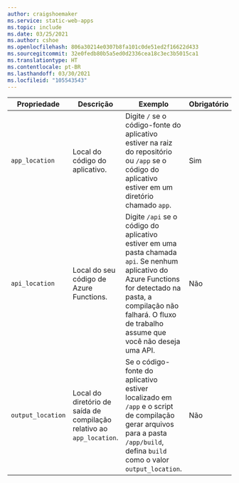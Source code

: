 ```yaml
---
author: craigshoemaker
ms.service: static-web-apps
ms.topic: include
ms.date: 03/25/2021
ms.author: cshoe
ms.openlocfilehash: 806a30214e0307b8fa101c0de51ed2f16622d433
ms.sourcegitcommit: 32e0fedb80b5a5ed0d2336cea18c3ec3b5015ca1
ms.translationtype: HT
ms.contentlocale: pt-BR
ms.lasthandoff: 03/30/2021
ms.locfileid: "105543543"
---
```

| Propriedade | Descrição | Exemplo | Obrigatório |
|---|---|---|---|
| `app_location` | Local do código do aplicativo. | Digite `/` se o código-fonte do aplicativo estiver na raiz do repositório ou `/app` se o código do aplicativo estiver em um diretório chamado `app`. | Sim |
| `api_location` | Local do seu código de Azure Functions. | Digite `/api` se o código do aplicativo estiver em uma pasta chamada `api`. Se nenhum aplicativo do Azure Functions for detectado na pasta, a compilação não falhará. O fluxo de trabalho assume que você não deseja uma API. | Não |
| `output_location` | Local do diretório de saída de compilação relativo ao `app_location`. | Se o código-fonte do aplicativo estiver localizado em `/app` e o script de compilação gerar arquivos para a pasta `/app/build`, defina `build` como o valor `output_location`. | Não |
